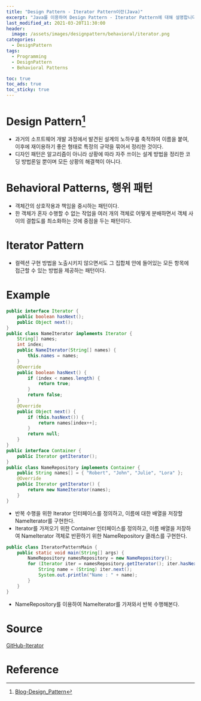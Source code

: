 ```yaml
---
title: "Design Pattern - Iterator Pattern이란(Java)"
excerpt: "Java를 이용하여 Design Pattern - Iterator Pattern에 대해 설명합니다."
last_modified_at: 2021-03-20T11:30:00
header:
  image: /assets/images/designpattern/behavioral/iterator.png
categories:
  - DesignPattern
tags:
  - Programming
  - DesignPattern
  - Behavioral Patterns

toc: true
toc_ads: true
toc_sticky: true
---
```

# Design Pattern[^DesignPattern]
- 과거의 소프트웨어 개발 과정에서 발견된 설계의 노하우를 축적하여 이름을 붙여, 이후에 재이용하기 좋은 형태로 특정의 규약을 묶어서 정리한 것이다.
- 디자인 패턴은 알고리즘이 아니라 상황에 따라 자주 쓰이는 설계 방법을 정리한 코딩 방법론일 뿐이며 모든 상황의 해결책이 아니다.

# Behavioral Patterns, 행위 패턴
- 객체간의 상호작용과 책임을 중시하는 패턴이다.
- 한 객체가 혼자 수행할 수 없는 작업을 여러 개의 객체로 어떻게 분배하면서 객체 사이의 결합도를 최소화하는 것에 중점을 두는 패턴이다.

# Iterator Pattern
- 컬렉션 구현 방법을 노출시키지 않으면서도 그 집합체 안에 들어있는 모든 항목에 접근할 수 있는 방법을 제공하는 패턴이다.

# Example
```java
public interface Iterator {
	public boolean hasNext();
	public Object next();
}
public class NameIterator implements Iterator {
	String[] names;
	int index;
	public NameIterator(String[] names) {
		this.names = names;
	}
	@Override
	public boolean hasNext() {
		if (index < names.length) {
			return true;
		}
		return false;
	}
	@Override
	public Object next() {
		if (this.hasNext()) {
			return names[index++];
		}
		return null;
	}
}
public interface Container {
	public Iterator getIterator();
}
public class NameRepository implements Container {
	public String names[] = { "Robert", "John", "Julie", "Lora" };
	@Override
	public Iterator getIterator() {
		return new NameIterator(names);
	}
}
```

- 반복 수행을 위한 Iterator 인터페이스를 정의하고, 이름에 대한 배열을 저장할 NameIterator를 구현한다.
- Iterator를 가져오기 위한 Container 인터페이스를 정의하고, 이름 배열을 저장하여 NameIterator 객체로 반환하기 위한 NameRepository 클래스를 구현한다.

```java
public class IteratorPatternMain {
	public static void main(String[] args) {
		NameRepository namesRepository = new NameRepository();
		for (Iterator iter = namesRepository.getIterator(); iter.hasNext();) {
			String name = (String) iter.next();
			System.out.println("Name : " + name);
		}
	}
}
```

- NameRepository를 이용하여 NameIterator를 가져와서 반복 수행해본다.

# Source
[GitHub-Iterator](https://github.com/GracefulSoul/Sample/tree/master/src/main/java/gracefulsoul/designpattern/behavioral/iterator)

# Reference
[^DesignPattern]: [Blog-Design_Pattern](../designpattern)